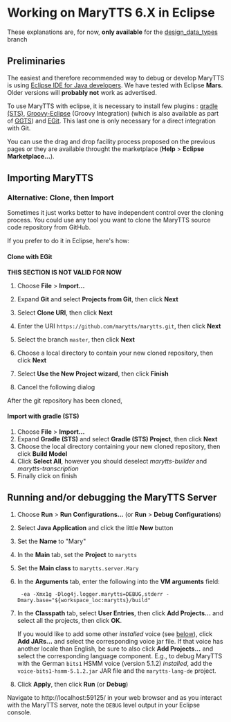 # Working on MaryTTS 6.X in Eclipse #

These explanations are, for now, **only available** for the [design\_data\_types](https://github.com/seblemaguer/marytts/tree/design_data_types) branch

## Preliminaries ##

The easiest and therefore recommended way to debug or develop MaryTTS is using [Eclipse IDE for Java developers](http://eclipse.org).
We have tested with Eclipse **Mars**.
Older versions will **probably not** work as advertised.

To use MaryTTS with eclipse, it is necessary to install few plugins : [gradle (STS)](https://marketplace.eclipse.org/content/gradle-sts-integration-eclipse), [Groovy-Eclipse](https://github.com/groovy/groovy-eclipse/wiki) (Groovy Integration) (which is also available as part of [GGTS](https://marketplace.eclipse.org/content/groovygrails-tool-suite-ggts-eclipse)) and [EGit](https://marketplace.eclipse.org/content/egit-git-team-provider). This last one is only necessary for a direct integration with Git.

You can use the drag and drop facility process proposed on the previous pages or they are available throught the marketplace (**Help** > **Eclipse Marketplace...**).

## Importing MaryTTS ##

### Alternative: Clone, then Import ###

Sometimes it just works better to have independent control over the cloning process.
You could use any tool you want to clone the MaryTTS source code repository from GitHub.

If you prefer to do it in Eclipse, here's how:

#### Clone with EGit ####

**THIS SECTION IS NOT VALID FOR NOW**

1. Choose **File** > **Import...**

2. Expand **Git** and select **Projects from Git**, then click **Next**

3. Select **Clone URI**, then click **Next**

4. Enter the URI `https://github.com/marytts/marytts.git`, then click **Next**

5. Select the branch `master`, then click **Next**

6. Choose a local directory to contain your new cloned repository, then click **Next**

7. Select **Use the New Project wizard**, then click **Finish**

8. Cancel the following dialog

After the git repository has been cloned,

#### Import with gradle (STS) ####

1. Choose **File** > **Import...**
2. Expand **Gradle (STS)** and select **Gradle (STS) Project**, then click **Next**
3. Choose the local directory containing your new cloned repository, then click **Build Model**
4. Click **Select All**, however you should deselect *marytts-builder* and *marytts-transcription*
5. Finally click on finish

## Running and/or debugging the MaryTTS Server ##


1. Choose **Run** > **Run Configurations...** (or **Run** > **Debug Configurations**)

2. Select **Java Application** and click the little **New** button

3. Set the **Name** to "Mary"

4. In the **Main** tab, set the **Project** to `marytts`

5. Set the **Main class** to `marytts.server.Mary`

6. In the **Arguments** tab, enter the following into the **VM arguments** field:

		-ea -Xmx1g -Dlog4j.logger.marytts=DEBUG,stderr -Dmary.base="${workspace_loc:marytts}/build"

7. In the **Classpath** tab, select **User Entries**, then click **Add Projects...** and select all the projects, then click **OK**.

   If you would like to add some other *installed* voice (see [below](#running-or-debugging-the-voice-installer)), click **Add JARs...** and select the corresponding voice jar file. If that voice has another locale than English, be sure to also click **Add Projects...** and select the corresponding language component.
   E.g., to debug MaryTTS with the German `bits1` HSMM voice (version 5.1.2) *installed*, add the `voice-bits1-hsmm-5.1.2.jar` JAR file and the `marytts-lang-de` project.

8. Click **Apply**, then click **Run** (or **Debug**)

Navigate to http://localhost:59125/ in your web browser and as you interact with the MaryTTS server, note the `DEBUG` level output in your Eclipse console.
